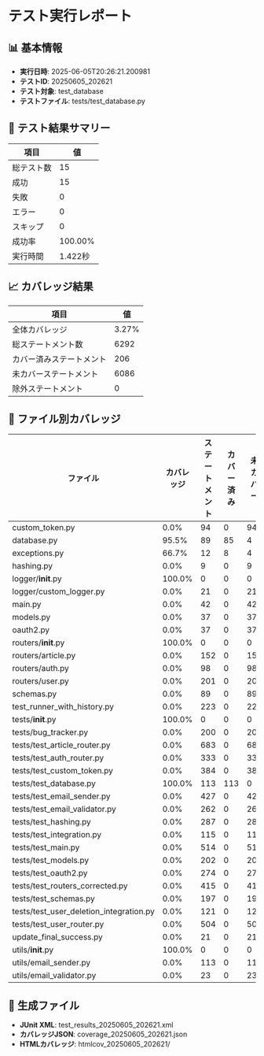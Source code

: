 # テスト実行レポート

## 📊 基本情報
- **実行日時**: 2025-06-05T20:26:21.200981
- **テストID**: 20250605_202621
- **テスト対象**: test_database
- **テストファイル**: tests/test_database.py

## 🧪 テスト結果サマリー

| 項目 | 値 |
|------|-----|
| 総テスト数 | 15 |
| 成功 | 15 |
| 失敗 | 0 |
| エラー | 0 |
| スキップ | 0 |
| 成功率 | 100.00% |
| 実行時間 | 1.422秒 |

## 📈 カバレッジ結果

| 項目 | 値 |
|------|-----|
| 全体カバレッジ | 3.27% |
| 総ステートメント数 | 6292 |
| カバー済みステートメント | 206 |
| 未カバーステートメント | 6086 |
| 除外ステートメント | 0 |


## 📁 ファイル別カバレッジ

| ファイル | カバレッジ | ステートメント | カバー済み | 未カバー |
|----------|------------|----------------|-----------|----------|
| custom_token.py | 0.0% | 94 | 0 | 94 |
| database.py | 95.5% | 89 | 85 | 4 |
| exceptions.py | 66.7% | 12 | 8 | 4 |
| hashing.py | 0.0% | 9 | 0 | 9 |
| logger/__init__.py | 100.0% | 0 | 0 | 0 |
| logger/custom_logger.py | 0.0% | 21 | 0 | 21 |
| main.py | 0.0% | 42 | 0 | 42 |
| models.py | 0.0% | 37 | 0 | 37 |
| oauth2.py | 0.0% | 37 | 0 | 37 |
| routers/__init__.py | 100.0% | 0 | 0 | 0 |
| routers/article.py | 0.0% | 152 | 0 | 152 |
| routers/auth.py | 0.0% | 98 | 0 | 98 |
| routers/user.py | 0.0% | 201 | 0 | 201 |
| schemas.py | 0.0% | 89 | 0 | 89 |
| test_runner_with_history.py | 0.0% | 223 | 0 | 223 |
| tests/__init__.py | 100.0% | 0 | 0 | 0 |
| tests/bug_tracker.py | 0.0% | 200 | 0 | 200 |
| tests/test_article_router.py | 0.0% | 683 | 0 | 683 |
| tests/test_auth_router.py | 0.0% | 333 | 0 | 333 |
| tests/test_custom_token.py | 0.0% | 384 | 0 | 384 |
| tests/test_database.py | 100.0% | 113 | 113 | 0 |
| tests/test_email_sender.py | 0.0% | 427 | 0 | 427 |
| tests/test_email_validator.py | 0.0% | 262 | 0 | 262 |
| tests/test_hashing.py | 0.0% | 287 | 0 | 287 |
| tests/test_integration.py | 0.0% | 115 | 0 | 115 |
| tests/test_main.py | 0.0% | 514 | 0 | 514 |
| tests/test_models.py | 0.0% | 202 | 0 | 202 |
| tests/test_oauth2.py | 0.0% | 274 | 0 | 274 |
| tests/test_routers_corrected.py | 0.0% | 415 | 0 | 415 |
| tests/test_schemas.py | 0.0% | 197 | 0 | 197 |
| tests/test_user_deletion_integration.py | 0.0% | 121 | 0 | 121 |
| tests/test_user_router.py | 0.0% | 504 | 0 | 504 |
| update_final_success.py | 0.0% | 21 | 0 | 21 |
| utils/__init__.py | 100.0% | 0 | 0 | 0 |
| utils/email_sender.py | 0.0% | 113 | 0 | 113 |
| utils/email_validator.py | 0.0% | 23 | 0 | 23 |

## 📎 生成ファイル
- **JUnit XML**: test_results_20250605_202621.xml
- **カバレッジJSON**: coverage_20250605_202621.json
- **HTMLカバレッジ**: htmlcov_20250605_202621/

